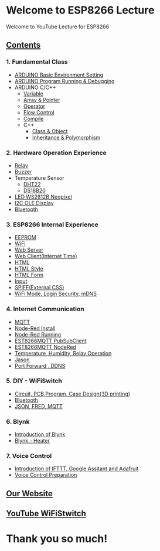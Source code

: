 ﻿# Welcome to ESP8266 Lecture

Welcome to YouTube Lecture for ESP8266 

## [Contents](https://youtu.be/eRAwDwjtinM)
### 1. Fundamental Class
- [ARDUINO Basic Environment Setting](https://youtu.be/JNd7XEw42ps)
- [ARDUINO Program Running & Debugging](https://youtu.be/F_9_j-7GvK8)
- ARDUINO C/C++ 
  - [Variable](https://youtu.be/Owym6XwLJYU)
  - [Array & Pointer](https://youtu.be/r_iqjg1brbg)
  - [Operator](https://youtu.be/Ua6nBRjVqdc)
  - [Flow Control](https://youtu.be/5EHK0ps3G9E)
  - [Compile](https://youtu.be/Ue2AbuZHpxg)
  - C++ 
    - [Class & Object](https://youtu.be/ICh2nTJk29E)
    - [Inheritance & Polymorphism](https://youtu.be/aynaNYOh_2A)
### 2. Hardware Operation Experience
- [Relay](https://youtu.be/CpzohTQOwz0)
- [Buzzer](https://youtu.be/HYZvMa8oElU)
- Temperature Sensor
   - [DHT22](https://youtu.be/7DIk08-u8mo)
   - [DS18B20](https://youtu.be/A37lg_PZiYQ)
- [LED WS2812B Neopixel](https://youtu.be/egXmU_p3yb4)
- [I2C  OLE Display](https://youtu.be/r0wPfdEN5Kc)
- [Bluetooth](https://youtu.be/iZtiVULcuNY)
### 3. ESP8266 Internal Experience
- [EEPROM](https://youtu.be/tGPL5mgSFMA)
- [WiFi](https://youtu.be/SWkVqtEi31I)
- [Web Server](https://youtu.be/wZ4dsRRwKvI)
- [Web Client(Internet Time)](https://youtu.be/y0UTOy235Ro)
- [HTML](https://youtu.be/bG98dAQHwlE)
- [HTML Style](https://youtu.be/3LWX76T2IRs)
- [HTML Form](https://youtu.be/YaudaPLHNSY)
- [Input](https://youtu.be/aZVZsw9s3SQ)
- [SPIFF(External CSS)](https://youtu.be/pah9Q4-66N0)
- [WiFi Mode, Login Security, mDNS ](https://youtu.be/2dJ5J6udtos)
### 4. Internet Communication
- [MQTT](https://youtu.be/dg9xWJVtsxE)
- [Node-Red Install](https://youtu.be/jh07Kp2tbMs)
- [Node-Red Running](https://youtu.be/tIFlVYCLw4Q)
- [EST8266MQTT PubSubClient](https://youtu.be/WKgMdtCtdro)
- [EST8266MQTT NodeRed](https://youtu.be/IHJE5lQI7mk)
- [Temperature, Humidity, Relay Operation](https://youtu.be/OLOFtsrPGGc)
- [Jason](https://youtu.be/FlilQ9nkO4I)
- [Port Forward , DDNS](https://youtu.be/IMViN0QGAvY)
### 5. DIY - WiFiSwitch
- [Circuit, PCB,Program, Case Design(3D printing)](https://youtu.be/RDv5FjHP5Xo)
- [Bluetooth](https://youtu.be/QulaJZXTUxg)
- [JSON, FRED, MQTT](https://youtu.be/aZn0C2d3mKg)
### 6. Blynk
- [Introduction of Blynk](https://youtu.be/o-JLenDly64)
- [Blynk - Heater](https://youtu.be/stAkdMGl5TU)
### 7. Voice Control
- [Introduction of IFTTT, Google Assitant and Adafruit](https://youtu.be/3wgT0iNDrnI)
- [Voice Control Preparation](https://youtu.be/-zy5h0WDZeI)
## [Our Website](https://GoGoCom.github.io/)
## [YouTube WiFiStwitch](https://youtu.be/H9YjLBqm_VE)
# Thank you so much!
